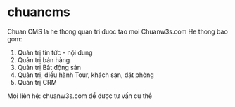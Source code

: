 # chuancms
Chuan CMS la he thong quan tri duoc tao moi Chuanw3s.com
He thong bao gom:

1. Quản trị tin tức - nội dung
2. Quản trị bán hàng
3. Quản trị Bất động sản
4. Quản trị, điều hành Tour, khách sạn, đặt phòng
5. Quản trị CRM

Mọi liên hệ: chuanw3s.com để được tư vấn cụ thể
